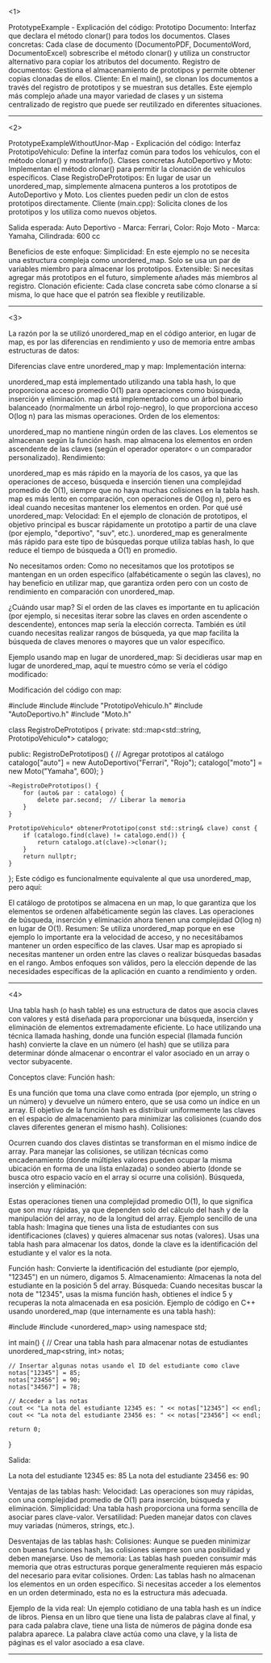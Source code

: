 <1> 

PrototypeExample - Explicación del código:
Prototipo Documento: Interfaz que declara el método clonar() para todos los documentos.
Clases concretas: Cada clase de documento (DocumentoPDF, DocumentoWord, DocumentoExcel) sobrescribe el método clonar() y utiliza un constructor alternativo para copiar los atributos del documento.
Registro de documentos: Gestiona el almacenamiento de prototipos y permite obtener copias clonadas de ellos.
Cliente: En el main(), se clonan los documentos a través del registro de prototipos y se muestran sus detalles.
Este ejemplo más complejo añade una mayor variedad de clases y un sistema centralizado de registro que puede ser reutilizado en diferentes situaciones.
____________________________________________________________________________________________________________________________________________________________________________________________

<2>

PrototypeExampleWithoutUnor-Map - Explicación del código:
Interfaz PrototipoVehiculo: Define la interfaz común para todos los vehículos, con el método clonar() y mostrarInfo().
Clases concretas AutoDeportivo y Moto: Implementan el método clonar() para permitir la clonación de vehículos específicos.
Clase RegistroDePrototipos: En lugar de usar un unordered_map, simplemente almacena punteros a los prototipos de AutoDeportivo y Moto. Los clientes pueden pedir un clon de estos prototipos directamente.
Cliente (main.cpp): Solicita clones de los prototipos y los utiliza como nuevos objetos.

Salida esperada:
Auto Deportivo - Marca: Ferrari, Color: Rojo
Moto - Marca: Yamaha, Cilindrada: 600 cc

Beneficios de este enfoque:
Simplicidad: En este ejemplo no se necesita una estructura compleja como unordered_map. Solo se usa un par de variables miembro para almacenar los prototipos.
Extensible: Si necesitas agregar más prototipos en el futuro, simplemente añades más miembros al registro.
Clonación eficiente: Cada clase concreta sabe cómo clonarse a sí misma, lo que hace que el patrón sea flexible y reutilizable.
____________________________________________________________________________________________________________________________________________________________________________________________

<3>

La razón por la se utilizó unordered_map en el código anterior, en lugar de map, es por las diferencias en rendimiento y uso de memoria entre ambas estructuras de datos:

Diferencias clave entre unordered_map y map:
Implementación interna:

unordered_map está implementado utilizando una tabla hash, lo que proporciona acceso promedio O(1) para operaciones como búsqueda, inserción y eliminación.
map está implementado como un árbol binario balanceado (normalmente un árbol rojo-negro), lo que proporciona acceso O(log n) para las mismas operaciones.
Orden de los elementos:

unordered_map no mantiene ningún orden de las claves. Los elementos se almacenan según la función hash.
map almacena los elementos en orden ascendente de las claves (según el operador operator< o un comparador personalizado).
Rendimiento:

unordered_map es más rápido en la mayoría de los casos, ya que las operaciones de acceso, búsqueda e inserción tienen una complejidad promedio de O(1), siempre que no haya muchas colisiones en la tabla hash.
map es más lento en comparación, con operaciones de O(log n), pero es ideal cuando necesitas mantener los elementos en orden.
Por qué usé unordered_map:
Velocidad: En el ejemplo de clonación de prototipos, el objetivo principal es buscar rápidamente un prototipo a partir de una clave (por ejemplo, "deportivo", "suv", etc.). unordered_map es generalmente más rápido para este tipo de búsquedas porque utiliza tablas hash, lo que reduce el tiempo de búsqueda a O(1) en promedio.

No necesitamos orden: Como no necesitamos que los prototipos se mantengan en un orden específico (alfabéticamente o según las claves), no hay beneficio en utilizar map, que garantiza orden pero con un costo de rendimiento en comparación con unordered_map.

¿Cuándo usar map?
Si el orden de las claves es importante en tu aplicación (por ejemplo, si necesitas iterar sobre las claves en orden ascendente o descendente), entonces map sería la elección correcta. También es útil cuando necesitas realizar rangos de búsqueda, ya que map facilita la búsqueda de claves menores o mayores que un valor específico.

Ejemplo usando map en lugar de unordered_map:
Si decidieras usar map en lugar de unordered_map, aquí te muestro cómo se vería el código modificado:

Modificación del código con map:

#include <map>
#include <string>
#include "PrototipoVehiculo.h"
#include "AutoDeportivo.h"
#include "Moto.h"

class RegistroDePrototipos {
private:
    std::map<std::string, PrototipoVehiculo*> catalogo;

public:
    RegistroDePrototipos() {
        // Agregar prototipos al catálogo
        catalogo["auto"] = new AutoDeportivo("Ferrari", "Rojo");
        catalogo["moto"] = new Moto("Yamaha", 600);
    }

    ~RegistroDePrototipos() {
        for (auto& par : catalogo) {
            delete par.second;  // Liberar la memoria
        }
    }

    PrototipoVehiculo* obtenerPrototipo(const std::string& clave) const {
        if (catalogo.find(clave) != catalogo.end()) {
            return catalogo.at(clave)->clonar();
        }
        return nullptr;
    }
};
Este código es funcionalmente equivalente al que usa unordered_map, pero aquí:

El catálogo de prototipos se almacena en un map, lo que garantiza que los elementos se ordenen alfabéticamente según las claves.
Las operaciones de búsqueda, inserción y eliminación ahora tienen una complejidad O(log n) en lugar de O(1).
Resumen:
Se utiliza unordered_map porque en ese ejemplo lo importante era la velocidad de acceso, y no necesitábamos mantener un orden específico de las claves.
Usar map es apropiado si necesitas mantener un orden entre las claves o realizar búsquedas basadas en el rango.
Ambos enfoques son válidos, pero la elección depende de las necesidades específicas de la aplicación en cuanto a rendimiento y orden.
___________________________________________________________________________________________________________________________________________________________________________________________

<4>

Una tabla hash (o hash table) es una estructura de datos que asocia claves con valores y está diseñada para proporcionar una búsqueda, inserción y eliminación de elementos extremadamente eficiente. Lo hace utilizando una técnica llamada hashing, donde una función especial (llamada función hash) convierte la clave en un número (el hash) que se utiliza para determinar dónde almacenar o encontrar el valor asociado en un array o vector subyacente.

Conceptos clave:
Función hash:

Es una función que toma una clave como entrada (por ejemplo, un string o un número) y devuelve un número entero, que se usa como un índice en un array.
El objetivo de la función hash es distribuir uniformemente las claves en el espacio de almacenamiento para minimizar las colisiones (cuando dos claves diferentes generan el mismo hash).
Colisiones:

Ocurren cuando dos claves distintas se transforman en el mismo índice de array.
Para manejar las colisiones, se utilizan técnicas como encadenamiento (donde múltiples valores pueden ocupar la misma ubicación en forma de una lista enlazada) o sondeo abierto (donde se busca otro espacio vacío en el array si ocurre una colisión).
Búsqueda, inserción y eliminación:

Estas operaciones tienen una complejidad promedio O(1), lo que significa que son muy rápidas, ya que dependen solo del cálculo del hash y de la manipulación del array, no de la longitud del array.
Ejemplo sencillo de una tabla hash:
Imagina que tienes una lista de estudiantes con sus identificaciones (claves) y quieres almacenar sus notas (valores). Usas una tabla hash para almacenar los datos, donde la clave es la identificación del estudiante y el valor es la nota.

Función hash: Convierte la identificación del estudiante (por ejemplo, "12345") en un número, digamos 5.
Almacenamiento: Almacenas la nota del estudiante en la posición 5 del array.
Búsqueda: Cuando necesitas buscar la nota de "12345", usas la misma función hash, obtienes el índice 5 y recuperas la nota almacenada en esa posición.
Ejemplo de código en C++ usando unordered_map (que internamente es una tabla hash):

#include <iostream>
#include <unordered_map>
using namespace std;

int main() {
    // Crear una tabla hash para almacenar notas de estudiantes
    unordered_map<string, int> notas;

    // Insertar algunas notas usando el ID del estudiante como clave
    notas["12345"] = 85;
    notas["23456"] = 90;
    notas["34567"] = 78;

    // Acceder a las notas
    cout << "La nota del estudiante 12345 es: " << notas["12345"] << endl;
    cout << "La nota del estudiante 23456 es: " << notas["23456"] << endl;

    return 0;
}

Salida:

La nota del estudiante 12345 es: 85
La nota del estudiante 23456 es: 90

Ventajas de las tablas hash:
Velocidad: Las operaciones son muy rápidas, con una complejidad promedio de O(1) para inserción, búsqueda y eliminación.
Simplicidad: Una tabla hash proporciona una forma sencilla de asociar pares clave-valor.
Versatilidad: Pueden manejar datos con claves muy variadas (números, strings, etc.).

Desventajas de las tablas hash:
Colisiones: Aunque se pueden minimizar con buenas funciones hash, las colisiones siempre son una posibilidad y deben manejarse.
Uso de memoria: Las tablas hash pueden consumir más memoria que otras estructuras porque generalmente requieren más espacio del necesario para evitar colisiones.
Orden: Las tablas hash no almacenan los elementos en un orden específico. Si necesitas acceder a los elementos en un orden determinado, esta no es la estructura más adecuada.

Ejemplo de la vida real:
Un ejemplo cotidiano de una tabla hash es un índice de libros. Piensa en un libro que tiene una lista de palabras clave al final, y para cada palabra clave, tiene una lista de números de página donde esa palabra aparece. La palabra clave actúa como una clave, y la lista de páginas es el valor asociado a esa clave.
_________________________________________________________________________________________________________________________________________________________________________________________
